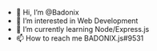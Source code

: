- 👋 Hi, I’m @Badonix
- 👀 I’m interested in Web Development
- 🌱 I’m currently learning Node/Express.js
- 📫 How to reach me BADONIX.js#9531


